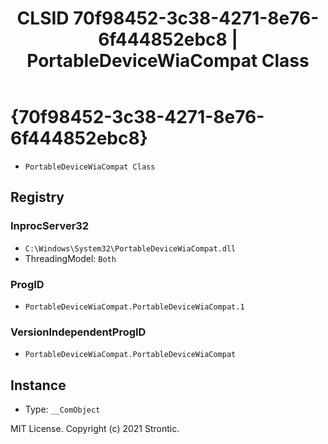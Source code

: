 ﻿---
title: "CLSID 70f98452-3c38-4271-8e76-6f444852ebc8 | PortableDeviceWiaCompat Class"
excerpt: What is COM-Object CLSID 70f98452-3c38-4271-8e76-6f444852ebc8?
---

# {70f98452-3c38-4271-8e76-6f444852ebc8}

* `PortableDeviceWiaCompat Class`

## Registry


### InprocServer32

* `C:\Windows\System32\PortableDeviceWiaCompat.dll`
* ThreadingModel: `Both`

### ProgID

* `PortableDeviceWiaCompat.PortableDeviceWiaCompat.1`

### VersionIndependentProgID

* `PortableDeviceWiaCompat.PortableDeviceWiaCompat`

## Instance

* Type: `__ComObject`

MIT License. Copyright (c) 2021 Strontic.


